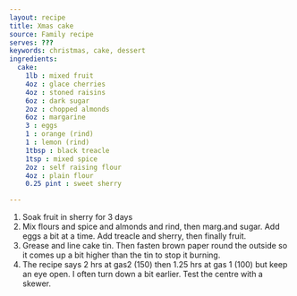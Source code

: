 ```yaml
---
layout: recipe
title: Xmas cake
source: Family recipe
serves: ???
keywords: christmas, cake, dessert
ingredients:
  cake:
    1lb : mixed fruit
    4oz : glace cherries
    4oz : stoned raisins
    6oz : dark sugar
    2oz : chopped almonds
    6oz : margarine
    3 : eggs
    1 : orange (rind)
    1 : lemon (rind)
    1tbsp : black treacle
    1tsp : mixed spice
    2oz : self raising flour
    4oz : plain flour
    0.25 pint : sweet sherry

---
```


1. Soak fruit in sherry for 3 days
2. Mix flours and spice and almonds and rind, then marg.and sugar. Add eggs a bit at a time. Add treacle and sherry, then finally fruit.
3. Grease and line cake tin. Then fasten brown paper round the outside so it comes up a bit higher than the tin to stop it burning.
4. The recipe says 2 hrs at gas2 (150) then 1.25 hrs at gas 1 (100) but keep an eye open. I often turn down a bit earlier. Test the centre with a skewer.

